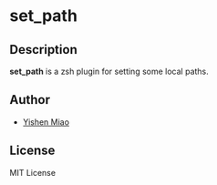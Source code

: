 # set_path

## Description

**set_path** is a zsh plugin for setting some local paths.

## Author

* [Yishen Miao](https://github.com/mys721tx)

## License

MIT License
